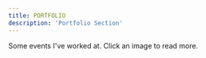 ```yaml
---
title: PORTFOLIO
description: 'Portfolio Section'
---
```


Some events I've worked at. Click an image to read more.
